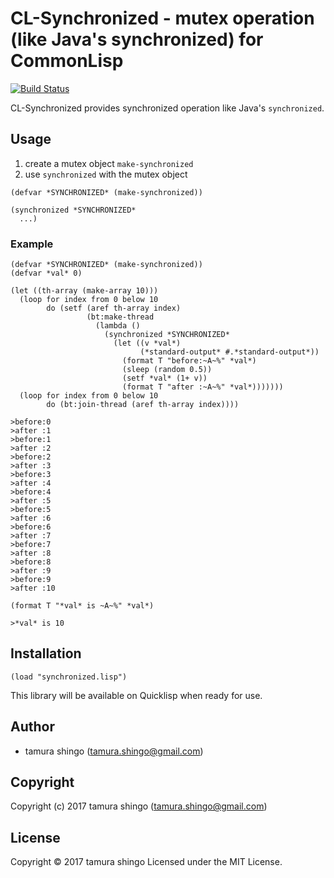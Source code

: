 # CL-Synchronized - mutex operation (like Java's synchronized) for CommonLisp

[![Build Status](https://travis-ci.org/tamurashingo/cl-synchronized.svg?branch=master)](https://travis-ci.org/tamurashingo/cl-synchronized)

CL-Synchronized provides synchronized operation like Java's `synchronized`.

## Usage

1. create a mutex object `make-synchronized`
1. use `synchronized` with the mutex object

```common-lisp
(defvar *SYNCHRONIZED* (make-synchronized))

(synchronized *SYNCHRONIZED*
  ...)
```

### Example

```common-lisp
(defvar *SYNCHRONIZED* (make-synchronized))
(defvar *val* 0)

(let ((th-array (make-array 10)))
  (loop for index from 0 below 10
        do (setf (aref th-array index)
                 (bt:make-thread
                   (lambda ()
                     (synchronized *SYNCHRONIZED*
                       (let ((v *val*)
                             (*standard-output* #.*standard-output*))
                         (format T "before:~A~%" *val*)
                         (sleep (random 0.5))
                         (setf *val* (1+ v))
                         (format T "after :~A~%" *val*)))))))
  (loop for index from 0 below 10
        do (bt:join-thread (aref th-array index))))

>before:0
>after :1
>before:1
>after :2
>before:2
>after :3
>before:3
>after :4
>before:4
>after :5
>before:5
>after :6
>before:6
>after :7
>before:7
>after :8
>before:8
>after :9
>before:9
>after :10

(format T "*val* is ~A~%" *val*)

>*val* is 10
```

## Installation

```common-lisp
(load "synchronized.lisp")
```

This library will be available on Quicklisp when ready for use.

## Author

* tamura shingo (tamura.shingo@gmail.com)

## Copyright

Copyright (c) 2017 tamura shingo (tamura.shingo@gmail.com)

## License

Copyright &copy; 2017 tamura shingo Licensed under the MIT License.
